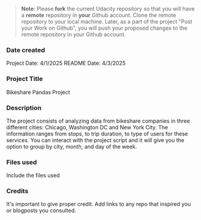 >**Note**: Please **fork** the current Udacity repository so that you will have a **remote** repository in **your** Github account. Clone the remote repository to your local machine. Later, as a part of the project "Post your Work on Github", you will push your proposed changes to the remote repository in your Github account.

### Date created
Project Date: 4/1/2025
README Date: 4/3/2025

### Project Title
Bikeshare Pandas Project

### Description
The project consists of analyzing data from bikeshare companies in three different cities: Chicago, Washington DC and New York City. The information ranges from stops, to trip duration, to type of users for these services. You can interact with the project script and it will give you the option to group by city, month, and day of the week.

### Files used
Include the files used

### Credits
It's important to give proper credit. Add links to any repo that inspired you or blogposts you consulted.

